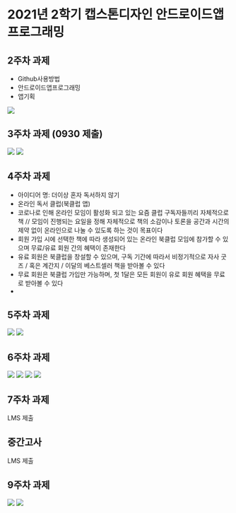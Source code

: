 # 2021년 2학기 캡스톤디자인 안드로이드앱 프로그래밍

## 2주차 과제
- Github사용방법
- 안드로이드앱프로그래밍
- 앱기획

<img width="" height="" src="./png/2ndweek.PNG"></img>

## 3주차 과제 (0930 제출)

<img width="" height="" src="./png/callfin.PNG"></img>
<img width="" height="" src="./png/naverfin.PNG"></img>

## 4주차 과제
 - 아이디어 명: 더이상 혼자 독서하지 않기
 - 온라인 독서 클럽(북클럽 앱)
 - 코로나로 인해 온라인 모임이 활성화 되고 있는 요즘 클럽 구독자들끼리 자체적으로 책 // 모임이 진행되는 요일을 정해 자체적으로 책의 소감이나 토론을 공간과 시간의 제약 없이 온라인으로 나눌 수 있도록 하는 것이 목표이다
 - 회원 가입 시에 선택한 책에 따라 생성되어 있는 온라인 북클럽 모임에 참가할 수 있으며 무료/유료 회원 간의 혜택이 존재한다
 - 유료 회원은 북클럽을 창설할 수 있으며, 구독 기간에 따라서 비정기적으로 자사 굿즈 / 혹은 계간지 / 이달의 베스트셀러 책을 받아볼 수 있다
 - 무료 회원은 북클럽 가입만 가능하며, 첫 1달은 모든 회원이 유로 회원 혜택을 무료로 받아볼 수 있다
 -

## 5주차 과제

<img width="" height="" src="./png/image1.PNG"></img>
<img width="" height="" src="./png/image2.PNG"></img>

## 6주차 과제

<img width="" height="" src="./png/week6.PNG"></img>
<img width="" height="" src="./png/week66.PNG"></img>
<img width="" height="" src="./png/week666.PNG"></img>
<img width="" height="" src="./png/week6666.PNG"></img>

## 7주차 과제
LMS 제출

## 중간고사
LMS 제출

## 9주차 과제
<img width="" height="" src="./png/9week_1.PNG"></img>
<img width="" height="" src="./png/9week_2.PNG"></img>

